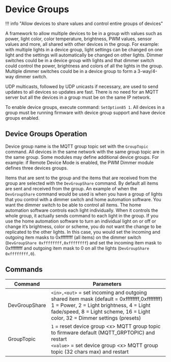 # Device Groups

!!! info "Allow devices to share values and control entire groups of devices"

A framework to allow multiple devices to be in a group with values such as power, light color, color temperature, brightness, PWM values, sensor values and more, all shared with other devices in the group. For example: with multiple lights in a device group, light settings can be changed on one light and the settings will automatically be changed on  other lights. Dimmer switches could be in a device group with lights and that dimmer switch could control the power, brightness and colors of all the lights in the group. Multiple dimmer switches could be in a device group to form a 3-way/4-way dimmer switch.

UDP multicasts, followed by UDP unicasts if necessary, are used to send updates to all devices so updates are fast. There is no need for an MQTT server but all the devices in a group must be on the same IP network.

To enable device groups, execute command:  `SetOption85 1`. All devices in a group must be running firmware with device group support and have device groups enabled.

## Device Groups Operation

Device group name is the MQTT group topic set with the `GroupTopic` command. All devices in the same network with the same group topic are in the same group. Some modules may define additional device groups. For example: if Remote Device Mode is enabled, the PWM Dimmer module defines three devices groups.

Items that are sent to the group and the items that are received from the group are selected with the `DevGroupShare` command. By default all items are sent and received from the group. An example of when the `DevGroupShare` command would be used is when you have a group of lights that you control with a dimmer switch and home automation software. You want the dimmer switch to be able to control all items. The home automation software controls each light individually. When it controls the whole group, it actually sends command to each light in the group. If you use the home automation software to turn an individual light on or off or change it’s brightness, color or scheme, you do not want the change to be replicated to the other lights. In this case, you would set the incoming and outgoing item masks to 0xffffffff (all items) on the dimmer switch (`DevGroupShare 0xffffffff,0xffffffff`) and set the incoming item mask to 0xffffffff and outgoing item mask to 0 on all the lights (`DevGroupShare 0xffffffff,0`).

## Commands

| Command | Parameters|
| --- | --- |
DevGroupShare | `<in>,<out>` = set incoming and outgoing shared item mask (default = 0xffffffff,0xffffffff)<br>1 = Power, 2 = Light brightness, 4 = Light fade/speed, 8 = Light scheme, 16 = Light color, 32 = Dimmer settings (presets)
| GroupTopic<x> | `1` = reset device group &lt;x> MQTT group topic to firmware default (MQTT_GRPTOPIC) and restart<br>`<value>` = set device group &lt;x> MQTT group topic (32 chars max) and restart